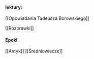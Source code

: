 
#### lektury:
[[Opowiadania Tadeusza Borowskiego]]

[[Rozprawki]]


#### Epoki
[[Antyk]]
[[Średniowiecze]]